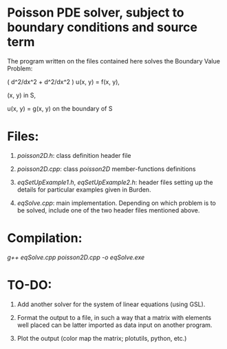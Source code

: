 # Poisson PDE solver, subject to boundary conditions and source term

The program written on the files contained here solves the Boundary Value Problem:

( d^2/dx^2 + d^2/dx^2 ) u(x, y) = f(x, y), 

(x, y) in S, 

u(x, y) = g(x, y) on the boundary of S

# Files:

1. *poisson2D.h*: class definition header file

2. *poisson2D.cpp*: class *poisson2D* member-functions definitions

3. *eqSetUpExample1.h*, *eqSetUpExample2.h*: header files setting up the details for particular examples given in Burden.

4. *eqSolve.cpp*: main implementation. Depending on which problem is to be solved, include one of the two header files mentioned above.

# Compilation:

*g++ eqSolve.cpp poisson2D.cpp -o eqSolve.exe*

# TO-DO:

1. Add another solver for the system of linear equations (using GSL).

2. Format the output to a file, in such a way that a matrix with elements well placed can be latter imported as data input on another program.

3. Plot the output (color map the matrix; plotutils, python, etc.)
